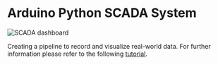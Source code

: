 # Arduino Python SCADA System

![SCADA dashboard](https://cdn-images-1.medium.com/max/800/1*1rxapKHxThrQxE6lIRdwbw.gif)

Creating a pipeline to record and visualize real-world data. For further information please refer to the following [tutorial](https://towardsdatascience.com/creating-an-interactive-datetime-filter-with-pandas-and-streamlit-2f6818e90aed).
